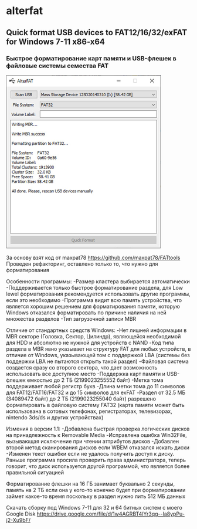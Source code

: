 # alterfat
## Quick format USB devices to FAT12/16/32/exFAT for Windows 7-11 x86-x64
### Быстрое форматирование карт памяти и USB-флешек в файловые системы семества FAT

![Скриншот](https://github.com/0xMihalich/alterfat/blob/main/screen.jpg?raw=true)

За основу взят код от maxpat78 https://github.com/maxpat78/FATtools
Проведен рефакторинг, оставлено только то, что нужно для форматирования

Особенности программы:
-Размер кластера выбирается автоматически
-Поддерживается только быстрое форматирование раздела, для Low lewel форматирования рекомендуется использовать другие программы, если это необходимо
-Программа видит всю память устройства, что является хорошим решением для форматирования памяти, которую Windows отказался форматировать по причине наличия на ней множества разделов
-Тип загрузочной записи MBR

Отличие от стандартных средств Windows:
-Нет лишней информации в MBR секторе (Головка, Сектор, Цилиндр), являющейся необходимой для HDD и абсолютно не нужной для устройств с NAND
-Код типа раздела в MBR явно указывает на структуру FAT для любых устройств, в отличие от Windows, указывающей том с поддержкой LBA (системы без поддержки LBA не пытаются открыть такой раздел)
-Файловая система создается сразу со второго сектора, что дает возможность использовать все доступное место
-Поддержка карт памяти и USB-флешек емкостью до 2 ТБ (2199023255552 байт)
-Метка тома поддерживает любой регистр букв
-Длина метки тома до 11 символов для FAT12/FAT16/FAT32 и до 15 символов для exFAT
-Раздел от 32.5 МБ (34089472 байт) до 2 ТБ (2199023255040 байт) разрешено форматировать в файловую систему FAT32 (карта памяти может быть использована в сотовых телефонах, регистраторах, телевизорах, nintendo 3ds/ds и других устройствах)

Измения в версии 1.1:
-Добавлена быстрая проверка логических дисков на принадлежность к Removable Media
-Исправлена ошибка Win32File, вызывающая исключение при чтении аттрибутов дисков
-Добавлен второй метод сканирования дисков если WBEM отказался искать диски
-Изменен текст ошибки если не удалось получить доступ к диску. Раньше программа просила проверить права администратора, теперь говорит, что диск используется другой программой, что является более правильной ситуацией

Форматирование флешки на 16 ГБ занимает буквально 2 секунды, память на 2 ТБ если она у кого-то конечно будет при форматировании займет какое-то время поскольку в раздел нужно лить 512 МБ данных

Скачать сборку под Windows 7-11 для 32 и 64 битных систем с моего Google Disk https://drive.google.com/file/d/1w4AGRBT4lYr3qg--Ia8ypPu-j2-Xu9bF/
